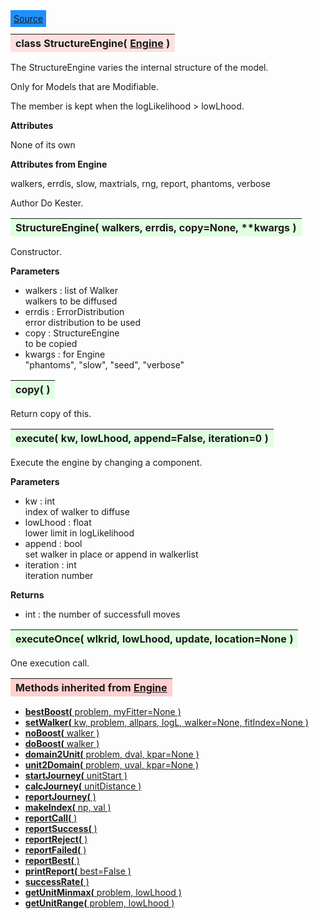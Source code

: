 ---
---

<div class="button">
  <span style="background-color: DodgerBlue; color: White;  border:5px solid DodgerBlue">
<a href=https://github.com/dokester/BayesicFitting/blob/master/BayesicFitting/source/StructureEngine.py target=_blank>Source</a></span></div>

<a name="StructureEngine"></a>
<table><thead style="background-color:#FFE0E0; width:100%"><tr><th style="text-align:left">
<strong>class StructureEngine(</strong> <a href="./Engine.html">Engine</a> )
</th></tr></thead></table>
<p>

The StructureEngine varies the internal structure of the model.

Only for Models that are Modifiable.

The member is kept when the logLikelihood > lowLhood.

<b>Attributes</b>

None of its own

<b>Attributes from Engine</b>

walkers, errdis, slow, maxtrials, rng, report, phantoms, verbose

Author       Do Kester.


<a name="StructureEngine"></a>
<table><thead style="background-color:#E0FFE0; width:100%"><tr><th style="text-align:left">
<strong>StructureEngine(</strong> walkers, errdis, copy=None, **kwargs ) 
</th></tr></thead></table>
<p>

Constructor.

<b>Parameters</b>

* walkers  :  list of Walker<br>
    walkers to be diffused<br>
* errdis  :  ErrorDistribution<br>
    error distribution to be used<br>
* copy  :  StructureEngine<br>
    to be copied<br>
* kwargs  :  for Engine<br>
    "phantoms", "slow", "seed", "verbose"<br>


<a name="copy"></a>
<table><thead style="background-color:#E0FFE0; width:100%"><tr><th style="text-align:left">
<strong>copy(</strong> )
</th></tr></thead></table>
<p>
Return copy of this. 

<a name="execute"></a>
<table><thead style="background-color:#E0FFE0; width:100%"><tr><th style="text-align:left">
<strong>execute(</strong> kw, lowLhood, append=False, iteration=0 )
</th></tr></thead></table>
<p>

Execute the engine by changing a component.

<b>Parameters</b>

* kw  :  int<br>
    index of walker to diffuse<br>
* lowLhood  :  float<br>
    lower limit in logLikelihood<br>
* append  :  bool<br>
    set walker in place or append in walkerlist<br>
* iteration  :  int<br>
    iteration number<br>

<b>Returns</b>

* int  :  the number of successfull moves<br>


<a name="executeOnce"></a>
<table><thead style="background-color:#E0FFE0; width:100%"><tr><th style="text-align:left">
<strong>executeOnce(</strong> wlkrid, lowLhood, update, location=None ) 
</th></tr></thead></table>
<p>

One execution call.

<table><thead style="background-color:#FFD0D0; width:100%"><tr><th style="text-align:left">
<strong>Methods inherited from</strong> <a href="./Engine.html">Engine</a></th></tr></thead></table>


* [<strong>bestBoost(</strong> problem, myFitter=None ) ](./Engine.md#bestBoost)
* [<strong>setWalker(</strong> kw, problem, allpars, logL, walker=None, fitIndex=None ) ](./Engine.md#setWalker)
* [<strong>noBoost(</strong> walker ) ](./Engine.md#noBoost)
* [<strong>doBoost(</strong> walker ) ](./Engine.md#doBoost)
* [<strong>domain2Unit(</strong> problem, dval, kpar=None ) ](./Engine.md#domain2Unit)
* [<strong>unit2Domain(</strong> problem, uval, kpar=None ) ](./Engine.md#unit2Domain)
* [<strong>startJourney(</strong> unitStart ) ](./Engine.md#startJourney)
* [<strong>calcJourney(</strong> unitDistance ) ](./Engine.md#calcJourney)
* [<strong>reportJourney(</strong> ) ](./Engine.md#reportJourney)
* [<strong>makeIndex(</strong> np, val ) ](./Engine.md#makeIndex)
* [<strong>reportCall(</strong> )](./Engine.md#reportCall)
* [<strong>reportSuccess(</strong> )](./Engine.md#reportSuccess)
* [<strong>reportReject(</strong> )](./Engine.md#reportReject)
* [<strong>reportFailed(</strong> )](./Engine.md#reportFailed)
* [<strong>reportBest(</strong> )](./Engine.md#reportBest)
* [<strong>printReport(</strong> best=False ) ](./Engine.md#printReport)
* [<strong>successRate(</strong> ) ](./Engine.md#successRate)
* [<strong>getUnitMinmax(</strong> problem, lowLhood ) ](./Engine.md#getUnitMinmax)
* [<strong>getUnitRange(</strong> problem, lowLhood ) ](./Engine.md#getUnitRange)
